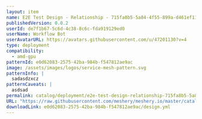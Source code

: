 ```yaml
---
layout: item
name: E2E Test Design - Relationship - 715fa8b5-5a84-4f55-899a-d461ef116177
publishedVersion: 0.0.2
userId: de7f1b67-5c6d-4c38-8c6c-fda919129ed0
userName: Workflow Bot
userAvatarURL: https://avatars.githubusercontent.com/u/47201130?v=4
type: deployment
compatibility:
  - amd-gpu
patternId: e0d62083-2575-42ba-984b-f547812ae9ac
image: /assets/images/logos/service-mesh-pattern.svg
patternInfo: |
  sadasdzxcz
patternCaveats: |
  asdsad
permalink: catalog/deployment/e2e-test-design-relationship-715fa8b5-5a84-4f55-899a-d461ef116177-e0d62083-2575-42ba-984b-f547812ae9ac.html
URL: "https://raw.githubusercontent.com/meshery/meshery.io/master/catalog/e0d62083-2575-42ba-984b-f547812ae9ac/0.0.2/design.yml"
downloadLink: e0d62083-2575-42ba-984b-f547812ae9ac/design.yml
---
```

